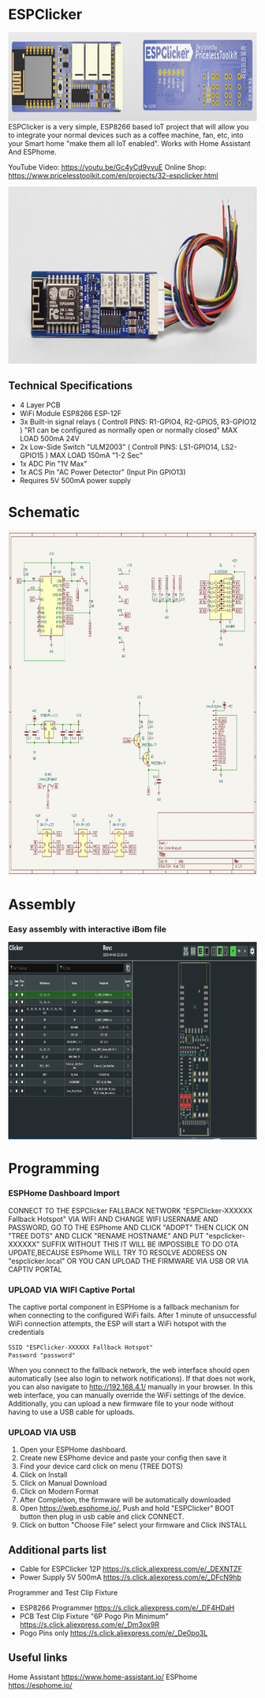 # ESPClicker 
<img src="https://raw.githubusercontent.com/PricelessToolkit/ESPClicker/main/img/3D.jpg" width="1000" height="180" />
ESPClicker is a very simple, ESP8266 based IoT project that will allow you to integrate your normal devices such as a coffee machine, fan, etc, into your Smart home "make them all IoT enabled". Works with Home Assistant And ESPhome.

YouTube Video: https://youtu.be/Gc4yCd9yvuE
Online Shop: https://www.pricelesstoolkit.com/en/projects/32-espclicker.html



<img src="https://raw.githubusercontent.com/PricelessToolkit/ESPClicker/main/img/ESPClicker.jpg" width="800" height="359" />

## Technical Specifications
* 4 Layer PCB
* WiFi Module ESP8266 ESP-12F
* 3x Built-in signal relays ( Controll PINS: R1-GPIO4, R2-GPIO5, R3-GPIO12 ) "R1 can be configured as normally open or normally closed" MAX LOAD 500mA 24V
* 2x Low-Side Switch "ULM2003" ( Controll PINS: LS1-GPIO14, LS2-GPIO15 ) MAX LOAD 150mA "1-2 Sec"
* 1x ADC Pin "1V Max"
* 1x ACS Pin "AC Power Detector" (Input Pin GPIO13)
* Requires 5V 500mA power supply

# Schematic
<img src="https://raw.githubusercontent.com/PricelessToolkit/ESPClicker/main/img/Schematic.jpg" width="1000" height="700" />

# Assembly
### Easy assembly with interactive iBom file
<img src="https://raw.githubusercontent.com/PricelessToolkit/ESPClicker/main/img/Interactiv_HTML_Boom.jpg" width="1000" height="400" />

# Programming

### ESPHome Dashboard Import
CONNECT TO THE ESPClicker FALLBACK NETWORK  "ESPClicker-XXXXXX Fallback Hotspot"  VIA WIFI AND CHANGE WIFI USERNAME AND PASSWORD, GO TO THE ESPhome AND CLICK  "ADOPT" THEN CLICK ON "TREE DOTS" AND CLICK "RENAME HOSTNAME" AND PUT "espclicker-XXXXXX" SUFFIX
WITHOUT THIS IT WILL BE IMPOSSIBLE TO DO OTA UPDATE,BECAUSE ESPhome WILL TRY TO RESOLVE  ADDRESS ON "espclicker.local"
OR YOU CAN UPLOAD THE FIRMWARE VIA USB OR VIA CAPTIV PORTAL


### UPLOAD VIA WIFI Captive Portal
The captive portal component in ESPHome is a fallback mechanism for when connecting to the configured WiFi fails. 
After 1 minute of unsuccessful WiFi connection attempts, the ESP will start a WiFi hotspot with the credentials

```
SSID "ESPClicker-XXXXXX Fallback Hotspot"
Password "password"
```
When you connect to the fallback network, the web interface should open automatically (see also login to network notifications). 
If that does not work, you can also navigate to http://192.168.4.1/ manually in your browser. In this web interface, 
you can manually override the WiFi settings of the device. Additionally, you can upload a new firmware file to your node without having to use a USB cable for uploads.


### UPLOAD VIA USB ###

1. Open your ESPHome dashboard.
2. Create new ESPhome device and paste your config then save it
3. Find your device card click on menu (TREE DOTS)
4. Click on Install
5. Click on Manual Download
6. Click on Modern Format
7. After Completion, the firmware will be automatically downloaded
8. Open https://web.esphome.io/,  Push and hold "ESPClicker" BOOT button then plug in usb cable and click CONNECT.
9. Click on button "Choose File" select your firmware and Click INSTALL


## Additional parts list
* Cable for ESPClicker 12P https://s.click.aliexpress.com/e/_DEXNTZF
* Power Supply 5V 500mA https://s.click.aliexpress.com/e/_DFcN9hb

Programmer and Test Clip Fixture
* ESP8266 Programmer https://s.click.aliexpress.com/e/_DF4HDaH
* PCB Test Clip Fixture  "6P Pogo Pin Minimum" https://s.click.aliexpress.com/e/_Dm3ox9R
* Pogo Pins only https://s.click.aliexpress.com/e/_De0po3L


## Useful links
Home Assistant https://www.home-assistant.io/
ESPhome https://esphome.io/

